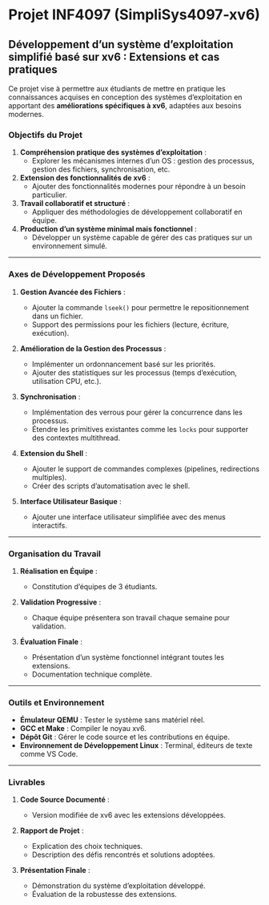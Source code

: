 
# Projet INF4097 (SimpliSys4097-xv6)

## Développement d’un système d’exploitation simplifié basé sur xv6 : Extensions et cas pratiques

Ce projet vise à permettre aux étudiants de mettre en pratique les connaissances acquises en conception des systèmes d’exploitation en apportant des **améliorations spécifiques à xv6**, adaptées aux besoins modernes.

### Objectifs du Projet
1. **Compréhension pratique des systèmes d’exploitation** :
   - Explorer les mécanismes internes d’un OS : gestion des processus, gestion des fichiers, synchronisation, etc.
2. **Extension des fonctionnalités de xv6** :
   - Ajouter des fonctionnalités modernes pour répondre à un besoin particulier.
3. **Travail collaboratif et structuré** :
   - Appliquer des méthodologies de développement collaboratif en équipe.
4. **Production d’un système minimal mais fonctionnel** :
   - Développer un système capable de gérer des cas pratiques sur un environnement simulé.

---

### Axes de Développement Proposés
1. **Gestion Avancée des Fichiers** :
   - Ajouter la commande `lseek()` pour permettre le repositionnement dans un fichier.
   - Support des permissions pour les fichiers (lecture, écriture, exécution).

2. **Amélioration de la Gestion des Processus** :
   - Implémenter un ordonnancement basé sur les priorités.
   - Ajouter des statistiques sur les processus (temps d’exécution, utilisation CPU, etc.).

3. **Synchronisation** :
   - Implémentation des verrous pour gérer la concurrence dans les processus.
   - Étendre les primitives existantes comme les `locks` pour supporter des contextes multithread.

4. **Extension du Shell** :
   - Ajouter le support de commandes complexes (pipelines, redirections multiples).
   - Créer des scripts d’automatisation avec le shell.

5. **Interface Utilisateur Basique** :
   - Ajouter une interface utilisateur simplifiée avec des menus interactifs.

---

### Organisation du Travail
1. **Réalisation en Équipe** :
   - Constitution d’équipes de 3 étudiants.

2. **Validation Progressive** :
   - Chaque équipe présentera son travail chaque semaine pour validation.

3. **Évaluation Finale** :
   - Présentation d’un système fonctionnel intégrant toutes les extensions.
   - Documentation technique complète.

---

### Outils et Environnement
- **Émulateur QEMU** : Tester le système sans matériel réel.
- **GCC et Make** : Compiler le noyau xv6.
- **Dépôt Git** : Gérer le code source et les contributions en équipe.
- **Environnement de Développement Linux** : Terminal, éditeurs de texte comme VS Code.

---

### Livrables
1. **Code Source Documenté** :
   - Version modifiée de xv6 avec les extensions développées.

2. **Rapport de Projet** :
   - Explication des choix techniques.
   - Description des défis rencontrés et solutions adoptées.

3. **Présentation Finale** :
   - Démonstration du système d’exploitation développé.
   - Évaluation de la robustesse des extensions.

